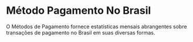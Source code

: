 # Método Pagamento No Brasil
O Métodos de Pagamento fornece estatísticas mensais abrangentes sobre transações de pagamento no Brasil em suas diversas formas.

